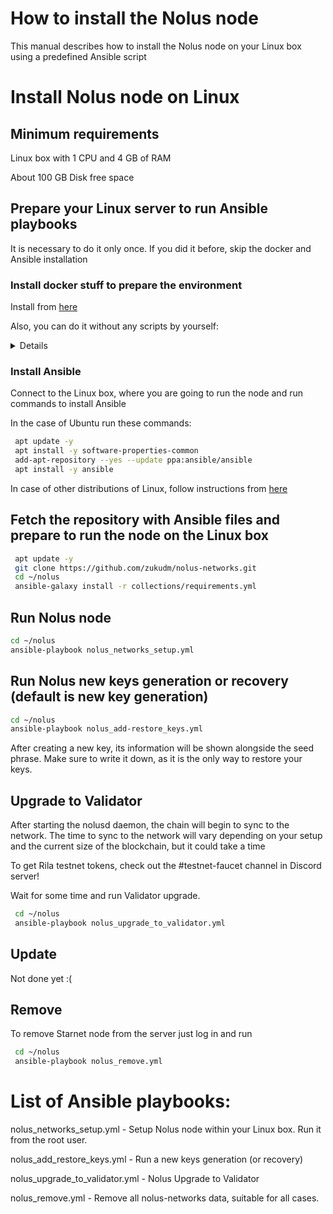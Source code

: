 # How to install the Nolus node

This manual describes how to install the Nolus node on your Linux box using a predefined Ansible script

# Install Nolus node on Linux

## Minimum requirements

Linux box with 1 CPU and 4 GB of RAM

About 100 GB Disk free space

## Prepare your Linux server to run Ansible playbooks

It is necessary to do it only once. If you did it before, skip the docker and Ansible installation


### Install docker stuff to prepare the environment

Install from [here](https://github.com/zukudm/tools)

Also, you can do it without any scripts by yourself:

<details>


Docker engine from [here](https://docs.docker.com/engine/install/)

Just select your Linux distributive. 

Docker conmpose from [here](https://docker-docs.netlify.app/compose/install/)
</details>

### Install Ansible

Connect to the Linux box, where you are going to run the node and run commands to install Ansible

In the case of Ubuntu run these commands:

```bash
 apt update -y
 apt install -y software-properties-common
 add-apt-repository --yes --update ppa:ansible/ansible
 apt install -y ansible
```

In case of other distributions of Linux, follow instructions from [here](https://docs.ansible.com/ansible/latest/installation_guide/installation_distros.html)

## Fetch the repository with Ansible files and prepare to run the node on the Linux box

```bash
 apt update -y
 git clone https://github.com/zukudm/nolus-networks.git
 cd ~/nolus
 ansible-galaxy install -r collections/requirements.yml
```

## Run Nolus node

```bash
cd ~/nolus
ansible-playbook nolus_networks_setup.yml
```
## Run Nolus new keys generation or recovery (default is new key generation)

```bash
cd ~/nolus
ansible-playbook nolus_add-restore_keys.yml
```

After creating a new key, its information will be shown alongside the seed phrase. Make sure to write it down, as it is the only way to restore your keys.


## Upgrade to Validator

After starting the nolusd daemon, the chain will begin to sync to the network. The time to sync to the network will vary depending on your setup and the current size of the blockchain, but it could take a time

To get Rila testnet tokens, check out the #testnet-faucet channel in Discord server!

Wait for some time and run Validator upgrade. 

```bash
 cd ~/nolus
 ansible-playbook nolus_upgrade_to_validator.yml
```


## Update

Not done yet :(

## Remove

To remove Starnet node from the server just log in and run

```bash
 cd ~/nolus
 ansible-playbook nolus_remove.yml
 ```
 
 # List of Ansible playbooks:

nolus_networks_setup.yml - Setup Nolus node within your Linux box. Run it from the root user. 

nolus_add_restore_keys.yml - Run a new keys generation (or recovery)

nolus_upgrade_to_validator.yml - Nolus Upgrade to Validator 

nolus_remove.yml  - Remove all nolus-networks data, suitable for all cases.


 
